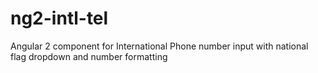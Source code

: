 # ng2-intl-tel
Angular 2 component for International Phone number input with national flag dropdown and number formatting

